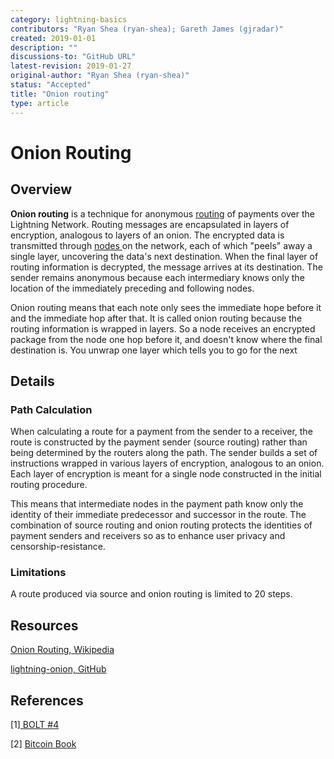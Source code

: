 ```yaml
---
category: lightning-basics
contributors: "Ryan Shea (ryan-shea); Gareth James (gjradar)"
created: 2019-01-01
description: ""
discussions-to: "GitHub URL"
latest-revision: 2019-01-27
original-author: "Ryan Shea (ryan-shea)"
status: "Accepted"
title: "Onion routing"
type: article
---
```


# Onion Routing

## Overview

**Onion routing** is a technique for anonymous [routing](payment-routing.md) of payments over the Lightning Network. Routing messages are encapsulated in layers of encryption, analogous to layers of an onion. The encrypted data is transmitted through [nodes ](node.md)on the network, each of which "peels" away a single layer, uncovering the data's next destination. When the final layer of routing information is decrypted, the message arrives at its destination. The sender remains anonymous because each intermediary knows only the location of the immediately preceding and following nodes.

Onion routing means that each note only sees the immediate hope before it and the immediate hop after that. It is called onion routing because the routing information is wrapped in layers. So a node receives an encrypted package from the node one hop before it, and doesn't know where the final destination is. You unwrap one layer which tells you to go for the next

## Details

### Path Calculation

When calculating a route for a payment from the sender to a receiver, the route is constructed by the payment sender \(source routing\) rather than being determined by the routers along the path. The sender builds a set of instructions wrapped in various layers of encryption, analogous to an onion. Each layer of encryption is meant for a single node constructed in the initial routing procedure.

This means that intermediate nodes in the payment path know only the identity of their immediate predecessor and successor in the route. The combination of source routing and onion routing protects the identities of payment senders and receivers so as to enhance user privacy and censorship-resistance.

### Limitations

A route produced via source and onion routing is limited to 20 steps.

## Resources

[Onion Routing, Wikipedia](https://en.wikipedia.org/wiki/Onion_routing)

[lightning-onion, GitHub](https://github.com/lightningnetwork/lightning-onion)

## References

\[1\][ BOLT \#4](https://github.com/lightningnetwork/lightning-rfc/blob/master/04-onion-routing.md)

\[2\] [Bitcoin Book](https://github.com/bitcoinbook/bitcoinbook/blob/f8b883dcd4e3d1b9adf40fed59b7e898fbd9241f/ch12.asciidoc)  
